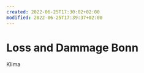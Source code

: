 ```yaml
---
created: 2022-06-25T17:30:02+02:00
modified: 2022-06-25T17:39:37+02:00
---
```


# Loss and Dammage Bonn

Klima
